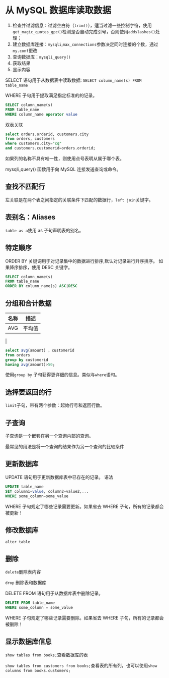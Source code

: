 # 从 MySQL 数据库读取数据

1. 检查并过滤信息：过滤空白符（`trim()`），适当过滤一些控制字符，使用`get_magic_quotes_gpc()`检测是否自动完成引号，否则使用`addslashes()`处理；
2. 建立数据库连接：`mysqli`,`max_connections`参数决定同时连接的个数，通过`my.conf`更改
3. 查询数据库：`mysqli_query()`
4. 获取结果
5. 显示内容

SELECT 语句用于从数据表中读取数据:
`SELECT column_name(s) FROM table_name`

WHERE 子句用于提取满足指定标准的的记录。

```sql
SELECT column_name(s)
FROM table_name
WHERE column_name operator value
```

双表关联

```sql
select orders.orderid, customers.city
from orders, customers
where customers.city="cq"
and customers.customerid=orders.orderid;
```

如果列的名称不具有唯一性，则使用点号表明从属于哪个表。

mysqli_query() 函数用于向 MySQL 连接发送查询或命令。

## 查找不匹配行

左关联是在两个表之间指定的关联条件下匹配的数据行，`left join`关键字。

## 表别名：Aliases

`table as a`使用 as 子句声明表的别名。

## 特定顺序

ORDER BY 关键词用于对记录集中的数据进行排序,默认对记录进行升序排序。
如果降序排序，使用 DESC 关键字。

```sql
SELECT column_name(s)
FROM table_name
ORDER BY column_name(s) ASC|DESC
```

## 分组和合计数据

| 名称 | 描述   |
| ---- | ------ |
| AVG  | 平均值 |

|

```sql
select avg(amount) ，customerid
from orders
group by customerid
having avg(amount)>50;
```

使用`group by` 子句获得更详细的信息。类似与`where`语句。

## 选择要返回的行

`limit`子句，带有两个参数：起始行号和返回行数。

## 子查询

子查询是一个嵌套在另一个查询内部的查询。

最常见的用法是将一个查询的结果作为另一个查询的比较条件

## 更新数据库

UPDATE 语句用于更新数据库表中已存在的记录。
语法

```sql
UPDATE table_name
SET column1=value, column2=value2,...
WHERE some_column=some_value
```

WHERE 子句规定了哪些记录需要更新。如果省去 WHERE 子句，所有的记录都会被更新！

## 修改数据库

`alter table`

## 删除

`delete`删除表内容

`drop` 删除表和数据库

DELETE FROM 语句用于从数据库表中删除记录。

```sql
DELETE FROM table_name
WHERE some_column = some_value
```

WHERE 子句规定了哪些记录需要删除。如果省去 WHERE 子句，所有的记录都会被删除！

## 显示数据库信息

`show tables from books;`查看数据库的表

`show tables from customers from books;`查看表的所有列，也可以使用`show columns from books.customers;`
